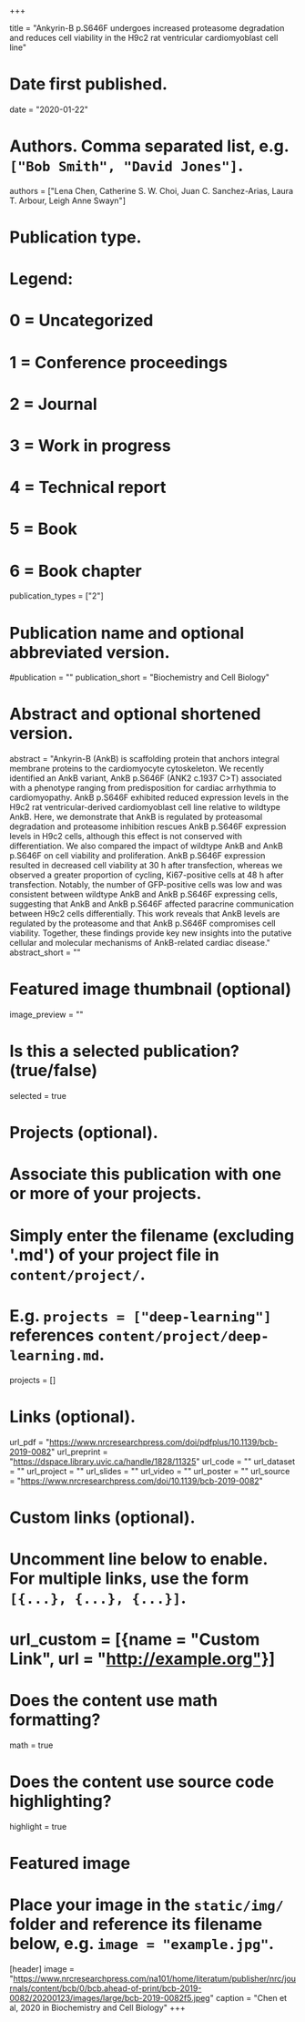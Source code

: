 +++

title = "Ankyrin-B p.S646F undergoes increased proteasome degradation and reduces cell viability in the H9c2 rat ventricular cardiomyoblast cell line"

# Date first published.
date = "2020-01-22"

# Authors. Comma separated list, e.g. `["Bob Smith", "David Jones"]`.
authors = ["Lena Chen, Catherine S. W. Choi, Juan C. Sanchez-Arias, Laura T. Arbour, Leigh Anne Swayn"]

# Publication type.
# Legend:
# 0 = Uncategorized
# 1 = Conference proceedings
# 2 = Journal
# 3 = Work in progress
# 4 = Technical report
# 5 = Book
# 6 = Book chapter
publication_types = ["2"]

# Publication name and optional abbreviated version.
#publication = ""
publication_short = "Biochemistry and Cell Biology"

# Abstract and optional shortened version.
abstract = "Ankyrin-B (AnkB) is scaffolding protein that anchors integral membrane proteins to the cardiomyocyte cytoskeleton. We recently identified an AnkB variant, AnkB p.S646F (ANK2 c.1937 C>T) associated with a phenotype ranging from predisposition for cardiac arrhythmia to cardiomyopathy. AnkB p.S646F exhibited reduced expression levels in the H9c2 rat ventricular-derived cardiomyoblast cell line relative to wildtype AnkB. Here, we demonstrate that AnkB is regulated by proteasomal degradation and proteasome inhibition rescues AnkB p.S646F expression levels in H9c2 cells, although this effect is not conserved with differentiation. We also compared the impact of wildtype AnkB and AnkB p.S646F on cell viability and proliferation. AnkB p.S646F expression resulted in decreased cell viability at 30 h after transfection, whereas we observed a greater proportion of cycling, Ki67-positive cells at 48 h after transfection. Notably, the number of GFP-positive cells was low and was consistent between wildtype AnkB and AnkB p.S646F expressing cells, suggesting that AnkB and AnkB p.S646F affected paracrine communication between H9c2 cells differentially. This work reveals that AnkB levels are regulated by the proteasome and that AnkB p.S646F compromises cell viability. Together, these findings provide key new insights into the putative cellular and molecular mechanisms of AnkB-related cardiac disease."
abstract_short = ""

# Featured image thumbnail (optional)
image_preview = ""

# Is this a selected publication? (true/false)
selected = true

# Projects (optional).
#   Associate this publication with one or more of your projects.
#   Simply enter the filename (excluding '.md') of your project file in `content/project/`.
#   E.g. `projects = ["deep-learning"]` references `content/project/deep-learning.md`.
projects = []

# Links (optional).
url_pdf = "https://www.nrcresearchpress.com/doi/pdfplus/10.1139/bcb-2019-0082"
url_preprint = "https://dspace.library.uvic.ca/handle/1828/11325"
url_code = ""
url_dataset = ""
url_project = ""
url_slides = ""
url_video = ""
url_poster = ""
url_source = "https://www.nrcresearchpress.com/doi/10.1139/bcb-2019-0082"

# Custom links (optional).
#   Uncomment line below to enable. For multiple links, use the form `[{...}, {...}, {...}]`.
# url_custom = [{name = "Custom Link", url = "http://example.org"}]

# Does the content use math formatting?
math = true

# Does the content use source code highlighting?
highlight = true

# Featured image
# Place your image in the `static/img/` folder and reference its filename below, e.g. `image = "example.jpg"`.
[header]
image = "https://www.nrcresearchpress.com/na101/home/literatum/publisher/nrc/journals/content/bcb/0/bcb.ahead-of-print/bcb-2019-0082/20200123/images/large/bcb-2019-0082f5.jpeg"
caption = "Chen et al, 2020 in Biochemistry and Cell Biology"
+++
